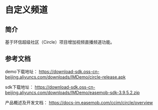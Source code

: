 # 自定义频道

## 简介

基于环信超级社区（Circle）项目增加视频直播频道功能。

## 参考文档

demo下载地址：
https://download-sdk.oss-cn-beijing.aliyuncs.com/downloads/IMDemo/circle-release.apk

sdk下载地址：
https://download-sdk.oss-cn-beijing.aliyuncs.com/downloads/IMDemo/easemob-sdk-3.9.5.2.zip

产品概述及开发文档：
https://docs-im.easemob.com/ccim/circle/overview


